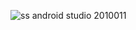 ![ss android studio 2010011](https://github.com/NOVEARAMADHANIERLA/2010011/assets/136468517/b06cdbbd-65eb-4980-a5e6-64de130c6d3a)
